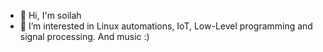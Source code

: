 - 👋 Hi, I'm soilah
- 👀 I’m interested in Linux automations, IoT, Low-Level programming and signal processing. And music :)

<!---
soilah/soilah is a ✨ special ✨ repository because its `README.md` (this file) appears on your GitHub profile.
You can click the Preview link to take a look at your changes.
--->
